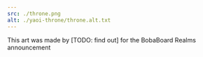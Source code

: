 ```yaml
---
src: ./throne.png
alt: ./yaoi-throne/throne.alt.txt
---
```


This art was made by [TODO: find out] for the BobaBoard Realms announcement
